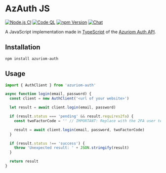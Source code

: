 # AzAuth JS

[![Node.js CI](https://img.shields.io/github/actions/workflow/status/Azuriom/AzauthJS/tests.yml?branch=master&style=flat-square)](https://github.com/Azuriom/AzAuthJS/actions/workflows/build.yml)
[![Code QL](https://img.shields.io/github/actions/workflow/status/Azuriom/AzauthJS/codeql.yml?branch=master&style=flat-square)](https://github.com/Azuriom/AzAuthJS/actions/workflows/codeql.yml)
[![npm Version](https://img.shields.io/npm/v/azuriom-auth.svg?style=flat-square)](https://www.npmjs.org/package/azuriom-auth)
[![Chat](https://img.shields.io/discord/625774284823986183?color=5865f2&label=Discord&logo=discord&logoColor=fff&style=flat-square)](https://azuriom.com/discord)

A JavaScript implementation made in [TypeScript](https://www.typescriptlang.org/) of the [Azuriom Auth API](https://azuriom.com/docs/api-auth).

## Installation

```
npm install azuriom-auth
```

## Usage

```js
import { AuthClient } from 'azuriom-auth'

async function login(email, password) {
  const client = new AuthClient('<url of your website>')

  let result = await client.login(email, password)

  if (result.status === 'pending' && result.requires2fa) {
    const twoFactorCode = '' // IMPORTANT: Replace with the 2FA user temporary code

    result = await client.login(email, password, twoFactorCode)
  }

  if (result.status !== 'success') {
    throw 'Unexpected result: ' + JSON.stringify(result)
  }

  return result
}
```
